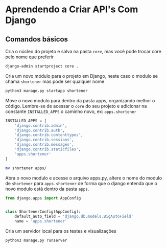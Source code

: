 # Aprendendo a Criar API's Com Django

## Comandos básicos

Cria o núcleo do projeto e salva na pasta `core`, mas você pode trocar core pelo nome que preferir

```bash
django-admin startproject core .
```

Cria um novo módulo para o projeto em Django, neste caso o modulo se chama `shortener` mas pode ser qualquer nome

```bash
python3 manage.py startapp shortener
```

Move o novo modulo para dentro da pasta apps, organizando melhor o código. Lembre-se de acessar o `core` do seu projeto e adicionar na constante `INSTALLED_APPS` o caminho novo, ex: `apps.shortener`

```python
INSTALLED_APPS = [
    'django.contrib.admin',
    'django.contrib.auth',
    'django.contrib.contenttypes',
    'django.contrib.sessions',
    'django.contrib.messages',
    'django.contrib.staticfiles',
    'apps.shortener'
]
```

```bash
mv shortener apps/
```

Abra o novo modulo e acesse o arquivo apps.py, altere o nome do modulo de `shortener` para `apps.shortener` de forma que o django entenda que o novo modulo está dentro da pasta `apps`.

```python
from django.apps import AppConfig


class ShortenerConfig(AppConfig):
    default_auto_field = 'django.db.models.BigAutoField'
    name = 'apps.shortener'

```



Cria um servidor local para os testes e visualizações

```bash
python3 manage.py runserver
```
